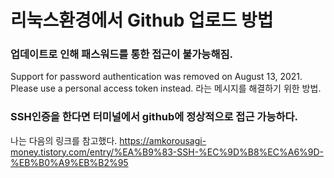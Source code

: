 # 리눅스환경에서 Github 업로드 방법

### 업데이트로 인해 패스워드를 통한 접근이 불가능해짐.

Support for password authentication was removed on August 13, 2021. Please use a personal access token instead.
라는 메시지를 해결하기 위한 방법.

### SSH인증을 한다면 터미널에서 github에 정상적으로 접근 가능하다.

나는 다음의 링크를 참고했다.
https://amkorousagi-money.tistory.com/entry/%EA%B9%83-SSH-%EC%9D%B8%EC%A6%9D-%EB%B0%A9%EB%B2%95
